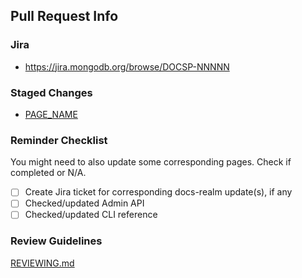 ## Pull Request Info

### Jira

- https://jira.mongodb.org/browse/DOCSP-NNNNN

### Staged Changes

- [PAGE_NAME](https://docs-atlas-staging.mongodb.com/atlas-app-services/docsworker-xlarge/BRANCH_NAME/)

### Reminder Checklist

You might need to also update some corresponding pages. Check if completed or N/A.

- [ ] Create Jira ticket for corresponding docs-realm update(s), if any
- [ ] Checked/updated Admin API
- [ ] Checked/updated CLI reference

### Review Guidelines

[REVIEWING.md](https://github.com/mongodb/docs-app-services/blob/master/REVIEWING.md)
